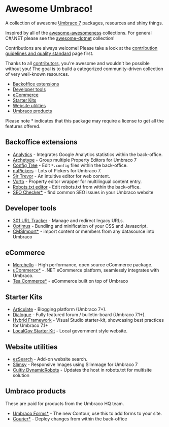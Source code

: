 # Awesome Umbraco!

A collection of awesome [Umbraco 7](http://umbraco.com/) packages, resources and shiny things.

Inspired by all of the [awesome-awesomeness](https://github.com/bayandin/awesome-awesomeness) collections. For general C#/.NET please see the [awesome-dotnet](https://github.com/quozd/awesome-dotnet/) collection!

Contributions are always welcome! Please take a look at the [contribution guidelines and quality standard](https://github.com/leekelleher/awesome-umbraco/blob/master/CONTRIBUTING.md) page first.

Thanks to all [contributors](https://github.com/leekelleher/awesome-umbraco/graphs/contributors), you're awesome and wouldn't be possible without you! The goal is to build a categorized community-driven collection of very well-known resources.

* [Backoffice extensions](#backoffice-extensions)
* [Developer tools](#developer-tools)
* [eCommerce](#ecommerce)
* [Starter Kits](#starter-kits)
* [Website utilities](#website-utilities)
* [Umbraco products](#umbraco-products)

Please note * indicates that this package may require a license to get all the features offered.  

## Backoffice extensions

* [Analytics](http://our.umbraco.org/projects/backoffice-extensions/analytics) - Integrates Google Analytics statistics within the back-office.
* [Archetype](http://our.umbraco.org/projects/backoffice-extensions/archetype) - Group multiple Property Editors for Umbraco 7 
* [Config Tree](http://our.umbraco.org/projects/developer-tools/config-tree) - Edit `*.config` files within the back-office.
* [nuPickers](http://our.umbraco.org/projects/backoffice-extensions/nupickers) - Lots of Pickers for Umbraco 7.
* [Sir Trevor](http://our.umbraco.org/projects/backoffice-extensions/sir-trevor) - An intuitive editor for web content.
* [Vorto](http://our.umbraco.org/projects/backoffice-extensions/vorto) - Property editor wrapper for multilingual content entry.
* [Robots.txt editor](https://our.umbraco.org/projects/developer-tools/robotstxt-editor) - Edit robots.txt from within the back-office.
* [SEO Checker*](http://soetemansoftware.nl/seo-checker) - find common SEO issues in your Umbraco website

## Developer tools

* [301 URL Tracker](http://our.umbraco.org/projects/developer-tools/301-url-tracker) - Manage and redirect legacy URLs.
* [Optimus](http://our.umbraco.org/projects/developer-tools/optimus) - Bundling and minification of your CSS and Javascript.
* [CMSImport*](http://soetemansoftware.nl/cmsimport) - import content or members from any datasource into Umbraco

## eCommerce

* [Merchello](http://www.merchello.com/) - High performance, open source eCommerce package.
* [uCommerce*](http://www.ucommerce.net/) - .NET eCommerce platform, seamlessly integrates with Umbraco.
* [Tea Commerce*](http://www.teacommerce.net/) - eCommerce built on top of Umbraco

## Starter Kits

* [Articulate](http://our.umbraco.org/projects/starter-kits/articulate) - Blogging platform (Umbraco 7+).
* [Dialogue](http://our.umbraco.org/projects/collaboration/dialogue) -  Fully featured forum / bulletin-board (Umbraco 7.1+).
* [Hybrid Framework](http://our.umbraco.org/projects/developer-tools/hybrid-framework-for-umbraco-v7) - Visual Studio starter-kit, showcasing best practices for Umbraco 7.1+
* [LocalGov Starter Kit](http://our.umbraco.org/projects/starter-kits/localgov-starter-kit) - Local government style website.

## Website utilities

* [ezSearch](http://our.umbraco.org/projects/website-utilities/ezsearch) - Add-on website search.
* [Slimsy](http://our.umbraco.org/projects/website-utilities/slimsy) - Responsive Images using Slimmage for Umbraco 7
* [Cultiv DynamicRobots](https://our.umbraco.org/projects/website-utilities/cultiv-dynamicrobots) - Updates the host in robots.txt for multisite solution

## Umbraco products

These are paid for products from the Umbraco HQ team.

* [Umbraco Forms*](http://umbraco.com/forms) - The new Contour, use this to add forms to your site.
* [Courier*](http://umbraco.com/products/more-add-ons/courier-2) - Deploy changes from within the back-office
